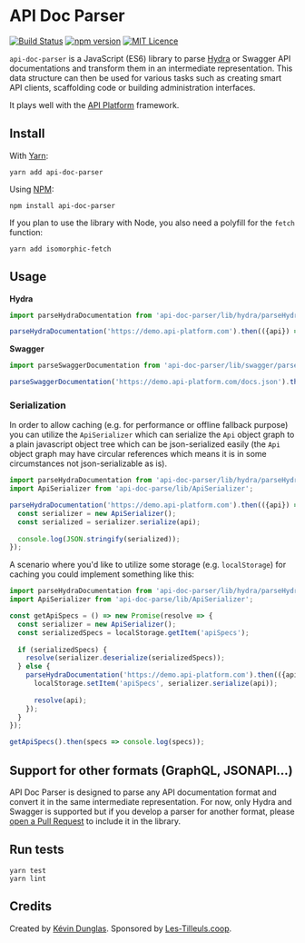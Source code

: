 # API Doc Parser

[![Build Status](https://travis-ci.org/api-platform/api-doc-parser.svg?branch=master)](https://travis-ci.org/api-platform/api-doc-parser)
[![npm version](https://badge.fury.io/js/%40api-platform%2Fapi-doc-parser.svg)](https://badge.fury.io/js/%40api-platform%2Fapi-doc-parser)
[![MIT Licence](https://badges.frapsoft.com/os/mit/mit.svg?v=103)](https://opensource.org/licenses/mit-license.php)

`api-doc-parser` is a JavaScript (ES6) library to parse [Hydra](http://hydra-cg.com) or Swagger API documentations and transform them
in an intermediate representation. This data structure can then be used for various tasks such as creating smart API clients,
scaffolding code or building administration interfaces.

It plays well with the [API Platform](https://api-platform.com) framework.

## Install

With [Yarn](https://yarnpkg.com/):

    yarn add api-doc-parser

Using [NPM](https://www.npmjs.com/):

    npm install api-doc-parser

If you plan to use the library with Node, you also need a polyfill for the `fetch` function:

    yarn add isomorphic-fetch

## Usage

**Hydra**
```javascript
import parseHydraDocumentation from 'api-doc-parser/lib/hydra/parseHydraDocumentation';

parseHydraDocumentation('https://demo.api-platform.com').then(({api}) => console.log(api));
```

**Swagger**
```javascript
import parseSwaggerDocumentation from 'api-doc-parser/lib/swagger/parseSwaggerDocumentation';

parseSwaggerDocumentation('https://demo.api-platform.com/docs.json').then(({api}) => console.log(api));
```

### Serialization

In order to allow caching (e.g. for performance or offline fallback purpose) you can utilize the `ApiSerializer` which can serialize the `Api` object graph to a plain javascript object tree which can be json-serialized easily (the `Api` object graph may have circular references which means it is in some circumstances not json-serializable as is).

```javascript
import parseHydraDocumentation from 'api-doc-parser/lib/hydra/parseHydraDocumentation';
import ApiSerializer from 'api-doc-parse/lib/ApiSerializer';

parseHydraDocumentation('https://demo.api-platform.com').then(({api}) => {
  const serializer = new ApiSerializer();
  const serialized = serializer.serialize(api);
  
  console.log(JSON.stringify(serialized));
});
```

A scenario where you'd like to utilize some storage (e.g. `localStorage`) for caching you could implement something like this:

```javascript
import parseHydraDocumentation from 'api-doc-parser/lib/hydra/parseHydraDocumentation';
import ApiSerializer from 'api-doc-parse/lib/ApiSerializer';

const getApiSpecs = () => new Promise(resolve => {
  const serializer = new ApiSerializer();
  const serializedSpecs = localStorage.getItem('apiSpecs');
  
  if (serializedSpecs) {
    resolve(serializer.deserialize(serializedSpecs));
  } else {
    parseHydraDocumentation('https://demo.api-platform.com').then(({api}) => {
      localStorage.setItem('apiSpecs', serializer.serialize(api));
      
      resolve(api);
    });
  }
});

getApiSpecs().then(specs => console.log(specs));
```

## Support for other formats (GraphQL, JSONAPI...)

API Doc Parser is designed to parse any API documentation format and convert it in the same intermediate representation.
For now, only Hydra and Swagger is supported but if you develop a parser for another format, please [open a Pull Request](https://github.com/dunglas/api-doc-parser/pulls)
to include it in the library.

## Run tests

    yarn test
    yarn lint

## Credits

Created by [Kévin Dunglas](https://dunglas.fr). Sponsored by [Les-Tilleuls.coop](https://les-tilleuls.coop).
